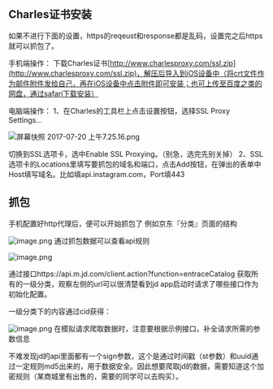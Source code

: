 ## Charles证书安装

如果不进行下面的设置，https的reqeust和response都是乱码，设置完之后https就可以抓包了。

手机端操作：
下载Charles证书[http://www.charlesproxy.com/ssl.zip](http://www.charlesproxy.com/ssl.zip)，解压后导入到iOS设备中（将crt文件作为邮件附件发给自己，再在iOS设备中点击附件即可安装；也可上传至百度之类的网盘，通过safari下载安装）

电脑端操作：
1、在Charles的工具栏上点击设置按钮，选择SSL Proxy Settings…

![屏幕快照 2017-07-20 上午7.25.16.png](http://upload-images.jianshu.io/upload_images/1224641-6e8a647efedd4649.png?imageMogr2/auto-orient/strip%7CimageView2/2/w/1240)

切换到SSL选项卡，选中Enable SSL Proxying。（别急，选完先别关掉）
2、SSL选项卡的Locations里填写要抓包的域名和端口，点击Add按钮，在弹出的表单中Host填写域名。比如填api.instagram.com，Port填443

## 抓包
手机配置好http代理后，便可以开始抓包了
例如京东『分类』页面的结构

![image.png](http://upload-images.jianshu.io/upload_images/1224641-0782b05adf5c5849.png?imageMogr2/auto-orient/strip%7CimageView2/2/w/1240)
 通过抓包数据可以查看api规则

![image.png](http://upload-images.jianshu.io/upload_images/1224641-66545600c7e07956.png?imageMogr2/auto-orient/strip%7CimageView2/2/w/1240)

通过接口https://api.m.jd.com/client.action?function=entraceCatalog 获取所有的一级分类，观察左侧的url可以很清楚看到jd app启动时请求了哪些接口作为初始化配置。

一级分类下的内容通过cid获得：

![image.png](http://upload-images.jianshu.io/upload_images/1224641-72607f4a9bc1dc23.png?imageMogr2/auto-orient/strip%7CimageView2/2/w/1240)
在模拟请求爬取数据时，注意要根据示例接口，补全请求所需的参数信息

不难发现jd的api里面都有一个sign参数，这个是通过时间戳（st参数）和uuid通过一定规则md5出来的，用于数据安全。因此想要爬取jd的数据，需要知道这个加密规则（某商城里有出售的，需要的同学可以去购买）。